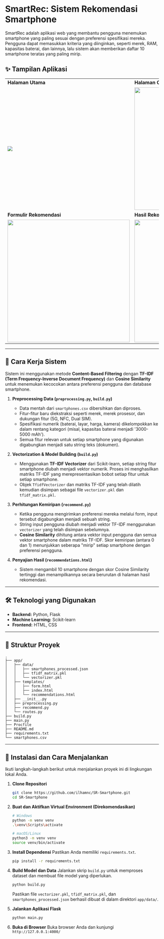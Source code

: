 # SmartRec: Sistem Rekomendasi Smartphone

SmartRec adalah aplikasi web yang membantu pengguna menemukan smartphone yang paling sesuai dengan preferensi spesifikasi mereka. Pengguna dapat memasukkan kriteria yang diinginkan, seperti merek, RAM, kapasitas baterai, dan lainnya, lalu sistem akan memberikan daftar 10 smartphone teratas yang paling mirip.

## ✨ Tampilan Aplikasi

<table>
  <tr>
    <td><b>Halaman Utama</b></td>
    <td><b>Halaman Cara Kerja</b></td>
  </tr>
  <tr>
    <td><img src="Antarmuka Web/Home"></td>
    <td><img src="Antarmuka Web/CaraKerja" width="400"></td>
  </tr>
  <tr>
    <td><b>Formulir Rekomendasi</b></td>
    <td><b>Hasil Rekomendasi</b></td>
  </tr>
  <tr>
    <td><img src="Antarmuka Web/Form1" width="400"></td>
    <td><img src="Antarmuka Web/Hasil1" width="400"></td>
  </tr>
</table>

---

## 🧠 Cara Kerja Sistem

Sistem ini menggunakan metode **Content-Based Filtering** dengan **TF-IDF (Term Frequency-Inverse Document Frequency)** dan **Cosine Similarity** untuk menemukan kecocokan antara preferensi pengguna dan database smartphone.

1.  **Preprocessing Data (`preprocessing.py`, `build.py`)**
    * Data mentah dari `smartphones.csv` dibersihkan dan diproses.
    * Fitur-fitur baru diekstraksi seperti merek, merek prosesor, dan dukungan fitur (5G, NFC, Dual SIM).
    * Spesifikasi numerik (baterai, layar, harga, kamera) dikelompokkan ke dalam rentang kategori (misal, kapasitas baterai menjadi '3000-5000 mAh').
    * Semua fitur relevan untuk setiap smartphone yang digunakan digabungkan menjadi satu string teks (dokumen).

2.  **Vectorization & Model Building (`build.py`)**
    * Menggunakan **TF-IDF Vectorizer** dari Scikit-learn, setiap string fitur smartphone diubah menjadi vektor numerik. Proses ini menghasilkan matriks TF-IDF yang merepresentasikan bobot setiap fitur untuk setiap smartphone.
    * Objek `TfidfVectorizer` dan matriks TF-IDF yang telah dilatih kemudian disimpan sebagai file `vectorizer.pkl` dan `tfidf_matrix.pkl`.

3.  **Perhitungan Kemiripan (`recommend.py`)**
    * Ketika pengguna mengirimkan preferensi mereka melalui form, input tersebut digabungkan menjadi sebuah string.
    * String input pengguna diubah menjadi vektor TF-IDF menggunakan `vectorizer` yang telah disimpan sebelumnya.
    * **Cosine Similarity** dihitung antara vektor input pengguna dan semua vektor smartphone dalam matriks TF-IDF. Skor kemiripan (antara 0 dan 1) menunjukkan seberapa "mirip" setiap smartphone dengan preferensi pengguna.

4.  **Penyajian Hasil (`recommendations.html`)**
    * Sistem mengambil 10 smartphone dengan skor Cosine Similarity tertinggi dan menampilkannya secara berurutan di halaman hasil rekomendasi.

---

## 🛠️ Teknologi yang Digunakan

* **Backend:** Python, Flask
* **Machine Learning:** Scikit-learn
* **Frontend:** HTML, CSS

---

## 📂 Struktur Proyek

```
.
├── app/
│   ├── data/
│   │   ├── smartphones_processed.json
│   │   ├── tfidf_matrix.pkl
│   │   └── vectorizer.pkl
│   ├── templates/
│   │   ├── form.html
│   │   ├── index.html
│   │   └── recommendations.html
│   ├── __init__.py
│   ├── preprocessing.py
│   ├── recommend.py
│   └── routes.py
├── build.py
├── main.py
├── Procfile
├── README.md
├── requirements.txt
└── smartphones.csv
```

---

## 🚀 Instalasi dan Cara Menjalankan

Ikuti langkah-langkah berikut untuk menjalankan proyek ini di lingkungan lokal Anda.

1.  **Clone Repositori**
    ```bash
    git clone https://github.com/ilhamnc/SR-Smartphone.git
    cd SR-Smartphone
    ```

2.  **Buat dan Aktifkan Virtual Environment (Direkomendasikan)**
    ```bash
    # Windows
    python -m venv venv
    .\venv\Scripts\activate

    # macOS/Linux
    python3 -m venv venv
    source venv/bin/activate
    ```

3.  **Install Dependensi**
    Pastikan Anda memiliki `requirements.txt`.
    ```bash
    pip install -r requirements.txt
    ```

4.  **Build Model dan Data**
    Jalankan skrip `build.py` untuk memproses dataset dan membuat file model yang diperlukan.
    ```bash
    python build.py
    ```
    Pastikan file `vectorizer.pkl`, `tfidf_matrix.pkl`, dan `smartphones_processed.json` berhasil dibuat di dalam direktori `app/data/`.

5.  **Jalankan Aplikasi Flask**
    ```bash
    python main.py
    ```

6.  **Buka di Browser**
    Buka browser Anda dan kunjungi `http://127.0.0.1:4000/`
